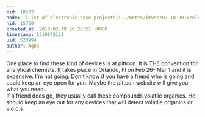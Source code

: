 ```yaml
---
cid: 18502
node: ![List of electronic nose projects](../notes/imvec/02-18-2018/electronic-nose-projects)
nid: 15760
created_at: 2018-02-19 20:28:51 +0000
timestamp: 1519072131
uid: 520994
author: Ag8n
---
```


One place to find these kind of devices is at pittcon.  It is THE convention for analytical chemists.  It takes place in Orlando, Fl on Feb 26- Mar 1 and it is expensive.  I'm not going.  Don't know if you have a friend who is going and could keep an eye open for you.  Maybe the pittcon website will give you what you need.  
If a friend does go, they usually call these compounds volatile organics. He should keep an eye out for any devices that will detect volatile organics or v.o.c.s